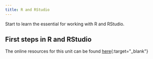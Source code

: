 ```yaml
---
title: R and RStudio
---
```


Start to learn the essential for working with R and RStudio.
<!--more-->

## First steps in R and RStudio

The online resources for this unit can be found [here](https://geomoer.github.io/moer-base-r/unit01/unit01-01_Intro.html){:target="_blank"}

